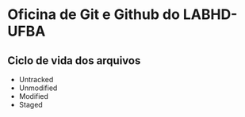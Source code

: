 # Oficina de Git e Github do LABHD-UFBA

## Ciclo de vida dos arquivos
- Untracked
- Unmodified
- Modified
- Staged